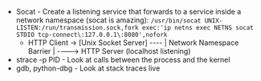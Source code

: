 * Socat - Create a listening service that forwards to a service inside a network namespace \(socat is amazing\): `/usr/bin/socat UNIX-LISTEN:/run/transmission.sock,fork exec:'ip netns exec NETNS socat STDIO tcp-connect\:127.0.0.1\:8080',nofork`
  * HTTP Client -&gt; \[Unix Socket Server\] ---- \| Network Namespace Barrier \| ----&gt; HTTP Server \(localhost listening\)
* strace -p PID - Look at calls between the process and the kernel
* gdb, python-dbg - Look at stack traces live



